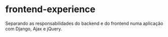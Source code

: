 # frontend-experience
Separando as responsabilidades do backend e do frontend numa aplicação com Django, Ajax e jQuery.
